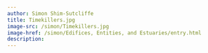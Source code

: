```yaml
---
author: Simon Shim-Sutcliffe
title: Timekillers.jpg
image-src: /simon/Timekillers.jpg
image-href: /simon/Edifices, Entities, and Estuaries/entry.html
description:
---
```

